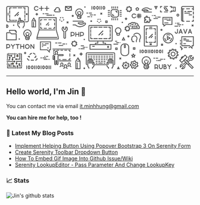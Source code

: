 <a href="http://minhhungit.github.com/"><img src="https://raw.githubusercontent.com/minhhungit/minhhungit/master/assets/banner-img-01.png" /></a>

---

## Hello world, I'm Jin 👋
You can contact me via email [it.minhhung@gmail.com](mailto:it.minhhung@gmail.com)

**You can hire me for help, too !**

### 📝 Latest My Blog Posts
<!-- MYBLOG:START -->
- [Implement Helping Button Using Popover Bootstrap 3 On Serenity Form](https://minhhungit.github.io/2020/08/06/009-implement-helping-button-using-popover-bootstrap-3-on-serenity-form/)
- [Create Serenity Toolbar Dropdown Button](https://minhhungit.github.io/2020/06/10/008-create-serenity-toolbar-dropdown-button/)
- [How To Embed Gif Image Into Github Issue/Wiki](https://minhhungit.github.io/2019/10/17/007-how-to-embed-gif-image-into-github-issue-or-wiki/)
- [Serenity LookupEditor - Pass Parameter And Change LookupKey](https://minhhungit.github.io/2019/10/17/006-lookup-editor-pass-parameter-and-change-lookup-key/)
<!-- MYBLOG:END -->

### 📈 Stats
![Jin's github stats](https://github-readme-stats.vercel.app/api?username=minhhungit&count_private=false&theme=vue&show_icons=true)

